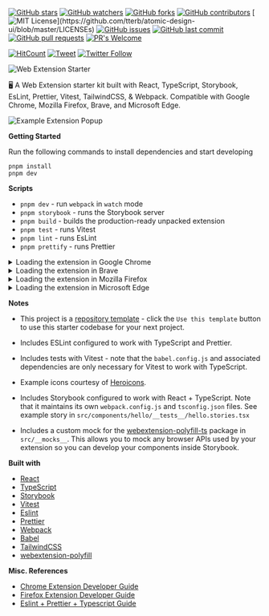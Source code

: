 [![GitHub stars](https://img.shields.io/github/stars/xdlrt/web-extension-starter.svg?style=social&label=Stars&style=plastic)]()
[![GitHub watchers](https://img.shields.io/github/watchers/xdlrt/web-extension-starter.svg?style=social&label=Watch&style=plastic)]()
[![GitHub forks](https://img.shields.io/github/forks/xdlrt/web-extension-starter.svg?style=social&label=Fork&style=plastic)]()
[![GitHub contributors](https://img.shields.io/github/contributors/xdlrt/web-extension-starter.svg)](https://github.com/xdlrt/web-extension-starter/graphs/contributors)
[![MIT License](https://img.shields.io/apm/l/atomic-design-ui.svg?)](https://github.com/tterb/atomic-design-ui/blob/master/LICENSEs)
[![GitHub issues](https://img.shields.io/github/issues/xdlrt/web-extension-starter.svg)](https://github.com/xdlrt/web-extension-starter/issues)
[![GitHub last commit](https://img.shields.io/github/last-commit/xdlrt/web-extension-starter.svg)](https://github.com/xdlrt/web-extension-starter/commits/master)
[![GitHub pull requests](https://img.shields.io/github/issues-pr/xdlrt/web-extension-starter.svg?style=flat)]()
[![PR's Welcome](https://img.shields.io/badge/PRs-welcome-brightgreen.svg?style=flat)](http://makeapullrequest.com)

[![HitCount](http://hits.dwyl.com/xdlrt/web-extension-starter.svg)](http://hits.dwyl.com/xdlrt/web-extension-starter)
[![Tweet](https://img.shields.io/twitter/url/https/github.com/xdlrt/web-extension-starter.svg?style=social)](https://twitter.com/intent/tweet?text=https://github.com/xdlrt/web-extension-starter)
[![Twitter Follow](https://img.shields.io/twitter/follow/yeshu_in_future.svg?style=social)](https://twitter.com/yeshu_in_future)

![Web Extension Starter](https://i.imgur.com/wjIiRSv.png)

:desktop_computer: A Web Extension starter kit built with React, TypeScript, Storybook, EsLint, Prettier, Vitest, TailwindCSS, &amp; Webpack. Compatible with Google Chrome, Mozilla Firefox, Brave, and Microsoft Edge.

![Example Extension Popup](https://i.imgur.com/UvOOWlv.png "Example Extension Popup")

**Getting Started**

Run the following commands to install dependencies and start developing

```
pnpm install
pnpm dev
```

**Scripts**

-   `pnpm dev` - run `webpack` in `watch` mode
-   `pnpm storybook` - runs the Storybook server
-   `pnpm build` - builds the production-ready unpacked extension
-   `pnpm test` - runs Vitest
-   `pnpm lint` - runs EsLint
-   `pnpm prettify` - runs Prettier

<details>
  <summary>Loading the extension in Google Chrome</summary>

In [Google Chrome](https://www.google.com/chrome/), open up [chrome://extensions](chrome://extensions) in a new tab. Make sure the `Developer Mode` checkbox in the upper-right corner is turned on. Click `Load unpacked` and select the `dist` directory in this repository - your extension should now be loaded.

![Installed Extension in Google Chrome](https://i.imgur.com/Y2dQFte.png "Installed Extension in Google Chrome")

</details>

<details>
  <summary>Loading the extension in Brave</summary>

In [Brave](https://brave.com/), open up [brave://extensions](brave://extensions) in a new tab. Make sure the `Developer Mode` checkbox in the upper-right corner is turned on. Click `Load unpacked` and select the `dist` directory in this repository - your extension should now be loaded.

![Installed Extension in Brave](https://i.imgur.com/rKsbtcO.png "Installed Extension in Brave")

</details>

<details>
  <summary>Loading the extension in Mozilla Firefox</summary>

In [Mozilla Firefox](https://www.mozilla.org/en-US/firefox/new/), open up the [about:debugging](about:debugging) page in a new tab. Click the `This Firefox` link in the sidebar. One the `This Firefox` page, click the `Load Temporary Add-on...` button and select the `manfiest.json` from the `dist` directory in this repository - your extension should now be loaded.

![Installed Extension in Mozilla Firefox](https://i.imgur.com/FKfTw4B.png "Installed Extension in Mozilla Firefox")

</details>

<details>
  <summary>Loading the extension in Microsoft Edge</summary>

In [Microsoft Edge](https://www.microsoft.com/en-us/edge), open up [edge://extensions](edge://extensions) in a new tab. Make sure the `Developer Mode` checkbox in the lower-left corner is turned on. Click `Load unpacked` and select the `dist` directory in this repository - your extension should now be loaded.

![Installed Extension in Microsoft Edge](https://i.imgur.com/ykesx0g.png "Installed Extension in Microsoft Edge")

</details>

**Notes**

-   This project is a [repository template](https://github.blog/2019-06-06-generate-new-repositories-with-repository-templates/) - click the `Use this template` button to use this starter codebase for your next project.

-   Includes ESLint configured to work with TypeScript and Prettier.

-   Includes tests with Vitest - note that the `babel.config.js` and associated dependencies are only necessary for Vitest to work with TypeScript.

-   Example icons courtesy of [Heroicons](https://heroicons.com/).

-   Includes Storybook configured to work with React + TypeScript. Note that it maintains its own `webpack.config.js` and `tsconfig.json` files. See example story in `src/components/hello/__tests__/hello.stories.tsx`

-   Includes a custom mock for the [webextension-polyfill-ts](https://github.com/Lusito/webextension-polyfill-ts) package in `src/__mocks__`. This allows you to mock any browser APIs used by your extension so you can develop your components inside Storybook.

**Built with**

-   [React](https://reactjs.org)
-   [TypeScript](https://www.typescriptlang.org/)
-   [Storybook](https://storybook.js.org/)
-   [Vitest](https://vitest.dev/)
-   [Eslint](https://eslint.org/)
-   [Prettier](https://prettier.io/)
-   [Webpack](https://webpack.js.org/)
-   [Babel](https://babeljs.io/)
-   [TailwindCSS](https://tailwindcss.com/)
-   [webextension-polyfill](https://github.com/mozilla/webextension-polyfill)

**Misc. References**

-   [Chrome Extension Developer Guide](https://developer.chrome.com/extensions/devguide)
-   [Firefox Extension Developer Guide](https://developer.mozilla.org/en-US/docs/Mozilla/Add-ons/WebExtensions/Your_first_WebExtension)
-   [Eslint + Prettier + Typescript Guide](https://dev.to/robertcoopercode/using-eslint-and-prettier-in-a-typescript-project-53jb)
